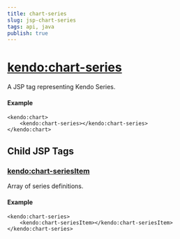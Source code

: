 ```yaml
---
title: chart-series
slug: jsp-chart-series
tags: api, java
publish: true
---
```


# <kendo:chart-series>
A JSP tag representing Kendo Series.

#### Example
    <kendo:chart>
        <kendo:chart-series></kendo:chart-series>
    </kendo:chart>


## Child JSP Tags

### [<kendo:chart-seriesItem>](/api/wrappers/jsp/chart/seriesitem)

Array of series definitions.

#### Example

    <kendo:chart-series>
        <kendo:chart-seriesItem></kendo:chart-seriesItem>
    </kendo:chart-series>
 

